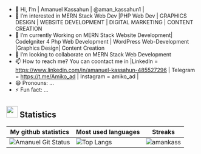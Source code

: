 - 👋 Hi, I’m | Amanuel Kassahun | @aman_kassahun1 |
- 👀 I’m interested in MERN Stack Web Dev |PHP Web Dev | GRAPHICS DESIGN | WEBSITE DEVELOPMENT | DIGITAL MARKETING | CONTENT CREATION 
- 🌱 I’m currently Working on MERN Stack Website Development| CodeIgniter 4 Php Web Development | WordPress Web-Development |Graphics Design| Content Creation 
- 💞️ I’m looking to collaborate on MERN Stack Web Development
- 📫 How to reach me? You can coontact me in |LinkedIn = https://www.linkedin.com/in/amanuel-kassahun-485527296 | Telegram = https://t.me/Amiko_ad | Instagram = amiko_ad | 
- 😄 Pronouns: ...
- ⚡ Fun fact: ...

<!---
amankass/amankass is a ✨ special ✨ repository because its `README.md` (this file) appears on your GitHub profile.
You can click the Preview link to take a look at your changes.
--->


## <img src="https://media4.giphy.com/media/MIGbtLZoVjbl0bYbAd/giphy.gif?cid=ecf05e472t2h0i8d7dcjaoau9iqtchhr899hxmpxzzgc7lyw&rid=giphy.gif" width="30"> Statistics
| My github statistics                                                                                                                                                  | Most used languages                                                                                                                                                   | Streaks                                                                                       |
| --------------------------------------------------------------------------------------------------------------------------------------------------------------------- | --------------------------------------------------------------------------------------------------------------------------------------------------------------------- | --------------------------------------------------------------------------------------------- |
| ![Amanuel Git Status](https://github-readme-stats.vercel.app/api?username=amankass&show_icons=true&theme=dark&hide_title=true&count_private=true) |![Top Langs](https://github-readme-stats.vercel.app/api/top-langs/?username=amankass&show_icons=true&theme=dark&hide_title=true) | ![amankass](https://github-readme-streak-stats.herokuapp.com/?user=amankass&theme=dark) |
